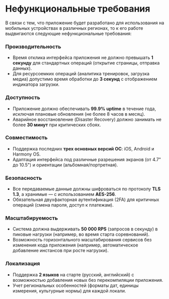 # Нефункциональные требования

В связи с тем, что приложение будет разработано для использования на мобильных устройствах в различных регионах, то к его работе выдвигаются следующие нефункциональные требования:

### Производительность
   - Время отклика интерфейса приложения не должно превышать **1 секунду** для стандартных операций (открытие страницы, отправка данных).  
   - Для ресурсоемких операций (аналитика тренировок, загрузка медиа) допустимо время обработки до **3 секунд** с отображением индикатора загрузки.  

### Доступность
   - Приложение должно обеспечивать **99.9% uptime** в течение года, исключая плановые обновления (не более 8 часов в месяц).  
   - Аварийное восстановление (Disaster Recovery) должно занимать не более **30 минут** при критических сбоях.  

### Совместимость
   - Поддержка последних **трех основных версий ОС**: iOS, Android и Harmony OS.  
   - Адаптация интерфейса под различные разрешения экранов (от 4.7" до 10.5") и ориентации (альбомная/портретная).  

### Безопасность 
   - Все передаваемые данные должны шифроваться по протоколу **TLS 1.3**, а хранимые — с использованием **AES-256**.  
   - Обязательная двухфакторная аутентификация (2FA) для критичных операций (смена пароля, доступ к платежам).  

### Масштабируемость
   - Система должна выдерживать **50 000 RPS** (запросов в секунду) в пиковые нагрузки (например, во время старта соревнований).  
   - Возможность горизонтального масштабирования сервисов без изменения кода приложения (например, автоматическое добавление инстансов при росте нагрузки).  

### Локализация
   - Поддержка **2 языков** на старте (русский, английский) с возможностью добавления новых без перекомпиляции приложения.  
   - Учет региональных особенностей (форматы дат, единицы измерения, культурные нормы) для каждой локали.  
